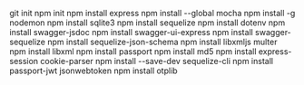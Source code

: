 git init
npm init
npm install express
npm install --global mocha
npm install -g nodemon
npm install sqlite3
npm install sequelize
npm install dotenv
npm install swagger-jsdoc
npm install swagger-ui-express
npm install swagger-sequelize
npm install sequelize-json-schema
npm install libxmljs multer
npm install libxml
npm install passport
npm install md5
npm install express-session cookie-parser
npm install --save-dev sequelize-cli
npm install passport-jwt jsonwebtoken
npm install otplib